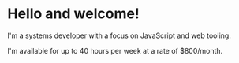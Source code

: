 # Hello and welcome!

I'm a systems developer with a focus on JavaScript and web tooling.

I'm available for up to 40 hours per week at a rate of $800/month.
